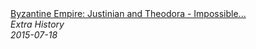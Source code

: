 <!--2024-07-21 00:21:39-->
<div class="yb">
  <a class="nodecor" href="/index.html?istoriya/byzantine_empire_justinian_and_theodora_-_impossible_burden_of_fate_-_extra_history_-_part_5">
    <img class="preview" data-videoid="oakBpmsJJ9Q" src="https://i.ytimg.com/vi/oakBpmsJJ9Q/hqdefault.jpg" align="middle" alt="">
  </a>
  <div class="inlbl text">
    <a class="nodecor" href="/index.html?istoriya/byzantine_empire_justinian_and_theodora_-_impossible_burden_of_fate_-_extra_history_-_part_5">Byzantine Empire: Justinian and Theodora - Impossible...</a><br>
    <i class="smaller2">Extra History</i><br>
    <i class="smaller3">2015-07-18</i>
  </div>
</div>

